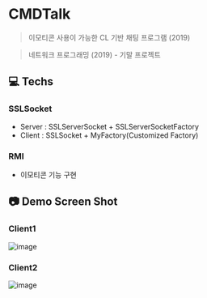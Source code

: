 # CMDTalk
> 이모티콘 사용이 가능한 CL 기반 채팅 프로그램 (2019)

> 네트워크 프로그래밍 (2019) - 기말 프로젝트

## 💻 Techs
### SSLSocket
- Server : SSLServerSocket + SSLServerSocketFactory
- Client : SSLSocket + MyFactory(Customized Factory)

### RMI
- 이모티콘 기능 구현

## 📷 Demo Screen Shot
### Client1
![image](https://user-images.githubusercontent.com/45311765/127265183-ad0951bb-a293-41bb-b275-dbd54527b57f.png)
### Client2
![image](https://user-images.githubusercontent.com/45311765/127265218-a8669c5d-87ce-4978-b0c7-1b7002f57306.png)

